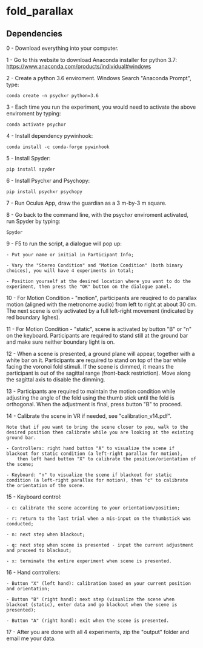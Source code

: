# fold_parallax

## Dependencies

0 - Download everything into your computer.

1 - Go to this website to download Anaconda installer for python 3.7: https://www.anaconda.com/products/individual#windows

2 - Create a python 3.6 enviroment. Windows Search "Anaconda Prompt", type:

```conda create -n psychxr python=3.6```

3 - Each time you run the experiment, you would need to activate the above enviroment by typing:

```conda activate psychxr ```

4 - Install dependency pywinhook:

```conda install -c conda-forge pywinhook ```

5 - Install Spyder:

```pip install spyder ```

6 - Install Psychxr and Psychopy:

```pip install psychxr psychopy```

7 - Run Oculus App, draw the guardian as a 3 m-by-3 m square.

8 - Go back to the command line, with the psychxr enviroment activated, run Spyder by typing:

```Spyder```

9 - F5 to run the script, a dialogue will pop up:

	- Put your name or initial in Participant Info;

	- Vary the "Stereo Condition" and "Motion Condition" (both binary choices), you will have 4 experiments in total;
	
	- Position yourself at the desired location where you want to do the experiment, then press the "OK" button on the dialogue panel.

10 - For Motion Condition - "motion", participants are reuqired to do parallax motion (aligned with the metronome audio) from left to right at about 30 cm. The next scene is only activated by a full left-right movement (indicated by red boundary lighes).

11 - For Motion Condition - "static", scene is activated by button "B" or "n" on the keyboard. Participants are required to stand still at the ground bar and make sure neither boundary light is on.

12 - When a scene is presented, a ground plane will appear, together with a white bar on it. Participants are required to stand on top of the bar while facing the voronoi fold stimuli. If the scene is dimmed, it means the participant is out of the sagittal range (front-back restriction). Move along the sagittal axis to disable the dimming.

13 - Participants are required to maintain the motion condition while adjusting the angle of the fold using the thumb stick until the fold is orthogonal. When the adjustment is final, press button "B" to proceed.
 
14 - Calibrate the scene in VR if needed, see "calibration_v14.pdf".
	
	Note that if you want to bring the scene closer to you, walk to the desired position then calibrate while you are looking at the existing ground bar.
	
	- Controllers: right hand button "A" to visualize the scene if blackout for static condition (a left-right parallax for motion),
		then left hand button "X" to calibrate the position/orientation of the scene;
	
	- Keyboard: "n" to visualize the scene if blackout for static condition (a left-right parallax for motion), then "c" to calibrate the orientation of the scene.
	
15 - Keyboard control:

	- c: calibrate the scene according to your orientation/position;
	
	- r: return to the last trial when a mis-input on the thumbstick was conducted;

	- n: next step when blackout;

	- q: next step when scene is presented - input the current adjustment and proceed to blackout;

	- x: terminate the entire experiment when scene is presented.

16 - Hand controllers:
 
	- Button "X" (left hand): calibration based on your current position and orientation;
	
	- Button "B" (right hand): next step (visualize the scene when blackout (static), enter data and go blackout when the scene is presented);

	- Button "A" (right hand): exit when the scene is presented.

17 - After you are done with all 4 experiments, zip the "output" folder and email me your data.
